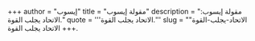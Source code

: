 +++
author = "إيسوب"
title = "مقولة إيسوب"
description = "مقولة إيسوب: الاتحاد يجلب القوة."
quote = '''الاتحاد يجلب القوة.''' 
slug = "الاتحاد-يجلب-القوة"
+++
الاتحاد يجلب القوة.
